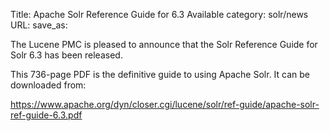 Title: Apache Solr Reference Guide for 6.3 Available
category: solr/news
URL: 
save_as: 

The Lucene PMC is pleased to announce that the Solr Reference Guide
for Solr 6.3 has been released.

This 736-page PDF is the definitive guide to using Apache Solr. It can be
downloaded from:

<https://www.apache.org/dyn/closer.cgi/lucene/solr/ref-guide/apache-solr-ref-guide-6.3.pdf>

